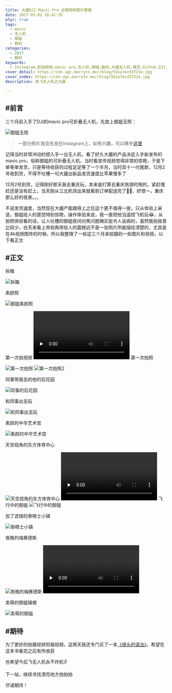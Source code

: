 ```yaml
---
title: 大疆DJI Mavic Pro 近期视频图片整理
date: 2017-03-02 18:41:35
plyr: true
tags:
  - mavic
  - 无人机
  - 御姐
  - 数码
categories:
  - 2017
  - 数码
keywords:
  - Instagram,航拍视频,mavic pro,无人机,御姐,数码,大疆无人机,精灵,Github,DJI,大疆创新,Phantom,4轴飞行器,航拍
cover_detail: https://cdn.ugc.marryto.me//blog/5b1a7ecd3722e.jpg
cover_index: https://cdn.ugc.marryto.me//blog/5b1a7ecd3722e.jpg
description: 放飞无人机之大疆

---
```

## #前言
三个月前入手了DJI的mavic pro可折叠无人机，先放上御姐玉照：

<Image className="wysiwyg-image" src='http://7xukcb.com1.z0.glb.clouddn.com/dji-mavic-01.jpg' title='御姐' alt='御姐玉照'/>

> 一部分照片我会先发在Instagram上，如有兴趣，可以移步[这里](https://www.instagram.com/koya.site/?ref=koya)

记得当时非常冲动的想入手一台无人机，看了好久大疆的产品决定入手新发布的mavic pro，俗称御姐的可折叠无人机，当时看宣传视频觉得非常的惊艳，于是下单等单发货，只是等待收获的过程足足等了一个半月，当时双十一付尾款，12月2号收到货，不得不吐槽一句大疆出新品发货速度比苹果慢多了

12月2号到货，记得刚好那天我去重庆玩，本来是打算去重庆旅游时用的，紧赶慢赶还是没有赶上，当天刚从江北机场出来就看到订单配送完了🤦‍♂️，好恨～，重庆那么好的夜景。。。

不说发货速度，当然现在大疆产能跟得上之后这个更不值得一提，只从体验上来说，御姐给人的感觉特别惊艳，操作体验来说，我一直把他当遥控飞机玩😂，从拍照体验看的话，让人吐槽的御姐夜间对焦问题确实挺令人诟病的，虽然我拍夜景比较少，白天来看上帝视角带给人的震撼远不是一张照片所能描绘清楚的，尤其是在4k视频图传的时候，所以我整理了一些这三个月来拍摄的一些图片和视频，以下看正文
## #正文
拆箱

<Image className="wysiwyg-image" src='http://7xukcb.com1.z0.glb.clouddn.com/mavic-pro/001.JPG' title='御姐拆箱' alt='拆箱'/>

素颜照

<Image className="wysiwyg-image" src='http://7xukcb.com1.z0.glb.clouddn.com/mavic-pro/002.JPG' title='御姐素颜照' alt='御姐素颜照'/>

第一次拍视频
<video webkit-playsinline="true" playsinline="true" preload="none" controls>
  <source src="http://7xukcb.com1.z0.glb.clouddn.com/dji-01.mp4" type="video/mp4" />
</video>
第一次拍照

<Image className="wysiwyg-image" src='http://7xukcb.com1.z0.glb.clouddn.com/mavic-pro/003.JPG' title='第一次拍照' alt='第一次拍照'/>
<Image className="wysiwyg-image" src='http://7xukcb.com1.z0.glb.clouddn.com/mavic-pro/004.JPG' title='第一次拍照2' alt='第一次拍照2'/>

同事带我去的他的后花园

<Image className="wysiwyg-image" src='http://7xukcb.com1.z0.glb.clouddn.com/mavic-pro/005.jpg' title='同事的后花园' alt='同事的后花园'/>

和同事出去玩

<Image className="wysiwyg-image" src='http://7xukcb.com1.z0.glb.clouddn.com/mavic-pro/006.JPG' title='和同事出去玩' alt='和同事出去玩'/>

素颜的中华艺术宫

<Image className="wysiwyg-image" src='http://7xukcb.com1.z0.glb.clouddn.com/mavic-pro/007.JPG' title='素颜的中华艺术宫' alt='素颜的中华艺术宫'/>

天空视角的东方体育中心

<Image className="wysiwyg-image" src='http://7xukcb.com1.z0.glb.clouddn.com/mavic-pro/008.JPG' title='天空视角的东方体育中心' alt='天空视角的东方体育中心'/>

<video webkit-playsinline="true" playsinline="true" preload="none" controls>
  <source src="http://7xukcb.com1.z0.glb.clouddn.com/mavic-pro/dji-002.mp4" type="video/mp4" />
</video>
飞行中的御姐

<Image className="wysiwyg-image" src='http://7xukcb.com1.z0.glb.clouddn.com/mavic-pro/009.JPG' title='飞行中的御姐' alt='飞行中的御姐'/>

加了滤镜的泰晤士小镇

<Image className="wysiwyg-image" src='http://7xukcb.com1.z0.glb.clouddn.com/mavic-pro/011.jpg' title='泰晤士小镇' alt='泰晤士小镇'/>

夜晚的梅赛德斯

<Image className="wysiwyg-image" src='http://7xukcb.com1.z0.glb.clouddn.com/mavic-pro/013.JPG' title='夜晚的梅赛德斯' alt='夜晚的梅赛德斯'/>
<video webkit-playsinline="true" playsinline="true" preload="none" controls>
  <source src="http://7xukcb.com1.z0.glb.clouddn.com/mavic-pro/dji-003.mp4" type="video/mp4" />
</video>

卖萌的御姐镇楼

<Image className="wysiwyg-image" src='http://7xukcb.com1.z0.glb.clouddn.com/mavic-pro/012.JPG' title='卖萌的御姐' alt='卖萌的御姐'/>


## #期待

为了更好的拍摄视频剪辑视频，这两天我还专门买了一本[《镜头的语法》](https://book.douban.com/subject/24869024/)，希望在这本书看完之后有所收获

也希望今后飞无人机永不炸机✌️

下一站，继续寻找漂亮地方拍拍拍

尽请期待！
